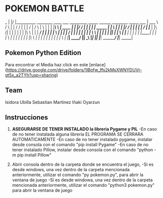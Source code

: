 # POKEMON BATTLE


_
|                                               |/
|__________      ________     ____   ___   _________   _____  ______   ________    _____      ___
|     ___  \    /        \   |    | /  /  |        |  |     \/     |  /        \  |     \    |   |
|    |___\  \   |  ____  |   |    |/  /   |    ____|  |            | |   _____  | |      \   |   |
|    |___/  /   | |    | |   |       /    |   |____   |   |\  /|   | |  |    |  | |   |\  \  |   |
|     _____/    | |    | |   |       \    |    ____|  |   | \/ |   | |  |    |  | |   | \  \ |   |
|     |         | |____| |   |        \   |   |____   |   |    |   | |  |____|  | |   |  \  \|   |
|     |         |        |   |    |\   \  |        |  |   |    |   | |          | |   |   \      |
|_____|         \________/   |____| \___\ |________|  |___|    |___| \_________/  |___|    \_____|
 
## Pokemon Python Edition

Para encontrar el Media haz click en este [enlace] (https://drive.google.com/drive/folders/1lBofw_ffs2kMsXWNYDUVr-gt5x_a2TYh?usp=sharing)

## Team
Isidora Ubilla
Sebastian Martinez
Iñaki Oyarzun

## Instrucciones

1. **ASEGURARSE DE TENER INSTALADO la libreria Pygame y PIL**
    -En caso de no tener instalada alguna libreria EL PROGRAMA SE CERRARA AUTOMATICAMENTE
	-En caso de no tener instalado pygame, instalar desde consola con el comando "pip install Pygame"
	-En caso de no tener instalado Pillow, instalar desde consola con el comando "python -m pip install Pillow"

2. Abrir consola dentro de la carpeta donde se encuentra el juego,
	-Si es desde windows, una vez dentro de la carpeta mencionada anteriormente, utilizar el comando "py pokemon.py", para abrir la 		ventana de juego
	-Si es desde windowa, una vez dentro de la carpeta mencionada anteriormente, utilizar el comando "python3 pokemon.py" para abrir 		la ventana de juego


